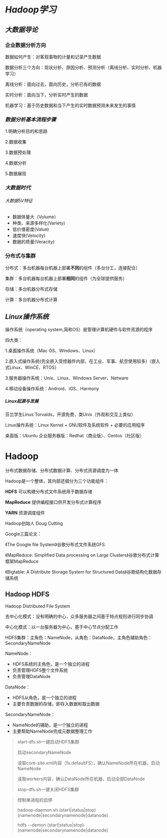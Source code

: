 # *Hadoop学习*

## *大数据导论*

### 企业数据分析方向

数据如何产生：对客观事物的计量和记录产生数据

数据分析三个方向：现状分析、原因分析、预测分析（离线分析、实时分析、机器学习）

离线分析：面向过去，面向历史，分析已有的数据

实时分析：面向当下，分析实时产生的数据

机器学习：基于历史数据和当下产生的实时数据预测未来发生的事情

### *数据分析基本流程步骤*

1.明确分析目的和思路

2.数据收集

3.数据预处理

4.数据分析

5.数据展现

### *大数据时代*

###### 大数据5V特征

- 数据体量大（Volume）
- 种类、来源多样化(Variety)
- 低价值密度(Value)
- 速度快(Velocity)
- 数据的质量(Veracity)

### 分布式与集群

分布式：多台机器每台机器上部署**不同**的组件（多台分工，连接配合）

集群：多台机器每台机器上部署**相同**的组件（为全球提供服务）

存储：多台机器分布式存储

计算：多台机器分布式计算

## *Linux操作系统*

操作系统（operating system,简称OS）是管理计算机硬件与软件资源的程序

四大类：

1.桌面操作系统（Mac OS、Windows、Linux）

2.嵌入式操作系统(完全嵌入受控器件内部，在工业、军事、航空使用较多)（嵌入式Linux、WinCE、RTOS）

3.服务器操作系统：Unix、Linux、Windows Server、Netware

4.移动设备操作系统：Android、iOS、Harmony

##### Linux起源与发展

芬兰学生Linus Torvalds，开源免费，类Unix（外观和交互上类似）

Linux操作系统：Linux Kernel + GNU软件及系统软件 + 必要的应用程序

桌面版：Ubuntu 企业服务器版：Redhat（商业版）、Centos（社区版）



# Hadoop

分布式数据存储、分布式数据计算、分布式资源调度为一体

Hadoop是一个整体，其内部还细分为三个功能组件：

**HDFS** 可以构建分布式文件系统用于数据存储

**MapReduce** 提供编程接口供开发分布式计算程序

**YARN** 资源调度组件

Hadoop创始人 Doug Cutting

Google三篇论文：

《The Google file System》谷歌分布式文件系统GFS

《MapReduce: Simplified Data processing on Large Clusters》谷歌分布式计算框架MapReduce

《Bigtable: A Distribute Storage System for Structured Data》谷歌结构化数据存储系统

## Hadoop HDFS

Hadoop Distributed File System

去中心化模式：没有明确的中心，众多服务器之间基于特点规则进行同步协调

中心化模式：以一台服务器为中心，基于中心节点分配工作

HDFS集群：主角色：NameNode，从角色：DataNode，主角色辅助角色：SecondaryNameNode

NameNode：

- HDFS系统的主角色，是一个独立的进程
- 负责管理HDFS整个文件系统
- 负责管理DataNode

DataNode：

- HDFS从角色，是一个独立的进程
- 主要负责数据的存储，即存入数据和取出数据

SecondaryNameNode：

- NameNode的辅助，是一个独立的进程
- 主要帮助NameNode完成元数据整理工作

> start-dfs.sh一键启动HDFS集群
>
> 启动secondaryNameNode
>
> 读取core-site.xml内容（fs.defaultFS），确认NameNode所在机器，启动NameNode
>
> 读取workers内容，确认DataNode所在机器，启动全部DataNode
>
> stop-dfs.sh一键关闭HDFS集群

> 控制单进程的启停
>
> hadoop-daemon.sh (start|status|stop) (namenode|secondarynamenode|datanode)
>
> hdfs --demon (start|status|stop) (namenode|secondarynamenode|datanode)

